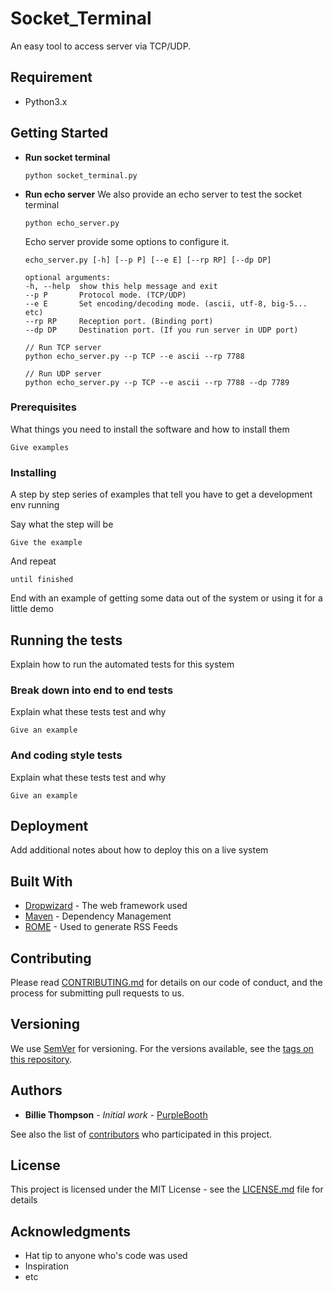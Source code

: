 # **Socket_Terminal**

An easy tool to access server via TCP/UDP.

## Requirement
- Python3.x

## Getting Started
* **Run socket terminal**
	```shell
	python socket_terminal.py
	```


* **Run echo server**
We also provide an echo server to test the socket terminal
	```shell
	python echo_server.py
	```

	Echo server provide some options to configure it.
	```shell
	echo_server.py [-h] [--p P] [--e E] [--rp RP] [--dp DP]

	optional arguments:
	-h, --help  show this help message and exit
	--p P       Protocol mode. (TCP/UDP)
	--e E       Set encoding/decoding mode. (ascii, utf-8, big-5... etc)
	--rp RP     Reception port. (Binding port)
	--dp DP     Destination port. (If you run server in UDP port)
	```
	
	```shell
	// Run TCP server
	python echo_server.py --p TCP --e ascii --rp 7788
	
	// Run UDP server
	python echo_server.py --p TCP --e ascii --rp 7788 --dp 7789
	```
### Prerequisites

What things you need to install the software and how to install them

```
Give examples
```

### Installing

A step by step series of examples that tell you have to get a development env running

Say what the step will be

```
Give the example
```

And repeat

```
until finished
```

End with an example of getting some data out of the system or using it for a little demo

## Running the tests

Explain how to run the automated tests for this system

### Break down into end to end tests

Explain what these tests test and why

```
Give an example
```

### And coding style tests

Explain what these tests test and why

```
Give an example
```

## Deployment

Add additional notes about how to deploy this on a live system

## Built With

* [Dropwizard](http://www.dropwizard.io/1.0.2/docs/) - The web framework used
* [Maven](https://maven.apache.org/) - Dependency Management
* [ROME](https://rometools.github.io/rome/) - Used to generate RSS Feeds

## Contributing

Please read [CONTRIBUTING.md](https://gist.github.com/PurpleBooth/b24679402957c63ec426) for details on our code of conduct, and the process for submitting pull requests to us.

## Versioning

We use [SemVer](http://semver.org/) for versioning. For the versions available, see the [tags on this repository](https://github.com/your/project/tags). 

## Authors

* **Billie Thompson** - *Initial work* - [PurpleBooth](https://github.com/PurpleBooth)

See also the list of [contributors](https://github.com/your/project/contributors) who participated in this project.

## License

This project is licensed under the MIT License - see the [LICENSE.md](LICENSE.md) file for details

## Acknowledgments

* Hat tip to anyone who's code was used
* Inspiration
* etc
